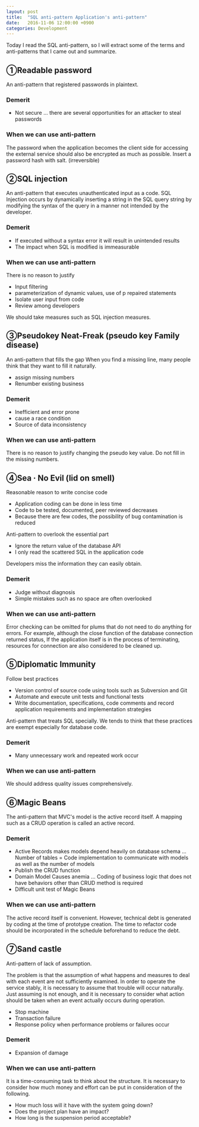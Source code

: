 ```yaml
---
layout: post
title:  "SQL anti-pattern Application's anti-pattern"
date:   2016-11-06 12:00:00 +0900
categories: Development
---
```


Today I read the SQL anti-pattern,
so I will extract some of the terms and anti-patterns that I came out and summarize.

## ①Readable password

An anti-pattern that registered passwords in plaintext.

### Demerit

- Not secure ... there are several opportunities for an attacker to steal passwords

### When we can use anti-pattern

The password when the application becomes the client side for accessing the external service should also be encrypted as much as possible.
Insert a password hash with salt. (irreversible)

## ②SQL injection

An anti-pattern that executes unauthenticated input as a code.
SQL Injection occurs by dynamically inserting a string in the SQL query string by modifying the syntax of the query in a manner not intended by the developer.

### Demerit

- If executed without a syntax error it will result in unintended results
- The impact when SQL is modified is immeasurable

### When we can use anti-pattern

There is no reason to justify

- Input filtering
- parameterization of dynamic values, use of p repaired statements
- Isolate user input from code
- Review among developers

We should take measures such as SQL injection measures.

## ③Pseudokey Neat-Freak (pseudo key Family disease)

An anti-pattern that fills the gap
When you find a missing line, many people think that they want to fill it naturally.

- assign missing numbers
- Renumber existing business

### Demerit

- Inefficient and error prone
- cause a race condition
- Source of data inconsistency

### When we can use anti-pattern

There is no reason to justify changing the pseudo key value.
Do not fill in the missing numbers.

## ④Sea · No Evil (lid on smell)

Reasonable reason to write concise code

- Application coding can be done in less time
- Code to be tested, documented, peer reviewed decreases
- Because there are few codes, the possibility of bug contamination is reduced

Anti-pattern to overlook the essential part

- Ignore the return value of the database API
- I only read the scattered SQL in the application code

Developers miss the information they can easily obtain.

### Demerit

- Judge without diagnosis
- Simple mistakes such as no space are often overlooked

### When we can use anti-pattern

Error checking can be omitted for plums that do not need to do anything for errors.
For example, although the close function of the database connection returned status,
If the application itself is in the process of terminating, resources for connection are also considered to be cleaned up.

## ⑤Diplomatic Immunity

Follow best practices

- Version control of source code using tools such as Subversion and Git
- Automate and execute unit tests and functional tests
- Write documentation, specifications, code comments and record application requirements and implementation strategies

Anti-pattern that treats SQL specially.
We tends to think that these practices are exempt especially for database code.

### Demerit

- Many unnecessary work and repeated work occur

### When we can use anti-pattern

We should address quality issues comprehensively.

## ⑥Magic Beans

The anti-pattern that MVC's model is the active record itself.
A mapping such as a CRUD operation is called an active record.

### Demerit

- Active Records makes models depend heavily on database schema ... Number of tables = Code implementation to communicate with models as well as the number of models
- Publish the CRUD function
- Domain Model Causes anemia ... Coding of business logic that does not have behaviors other than CRUD method is required
- Difficult unit test of Magic Beans

### When we can use anti-pattern

The active record itself is convenient.
However, technical debt is generated by coding at the time of prototype creation.
The time to refactor code should be incorporated in the schedule beforehand to reduce the debt.

## ⑦Sand castle

Anti-pattern of lack of assumption.

The problem is that the assumption of what happens and measures to deal with each event are not sufficiently examined.
In order to operate the service stably, it is necessary to assume that trouble will occur naturally.
Just assuming is not enough, and it is necessary to consider what action should be taken when an event actually occurs during operation.

- Stop machine
- Transaction failure
- Response policy when performance problems or failures occur

### Demerit

- Expansion of damage

### When we can use anti-pattern

It is a time-consuming task to think about the structure.
It is necessary to consider how much money and effort can be put in consideration of the following.
- How much loss will it have with the system going down?
- Does the project plan have an impact?
- How long is the suspension period acceptable?